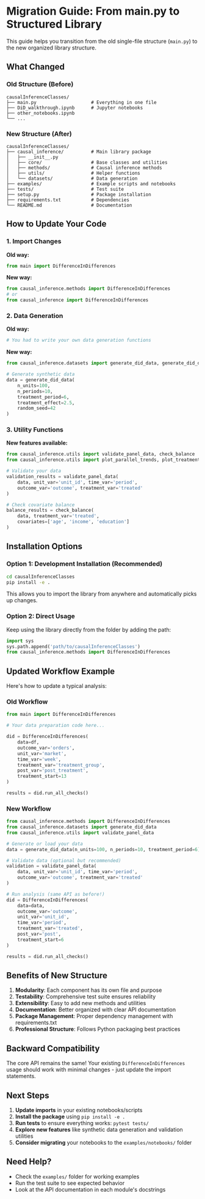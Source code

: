 # Migration Guide: From main.py to Structured Library

This guide helps you transition from the old single-file structure (`main.py`) to the new organized library structure.

## What Changed

### Old Structure (Before)
```
causalInferenceClasses/
├── main.py                    # Everything in one file
├── DiD_walkthrough.ipynb      # Jupyter notebooks
├── other_notebooks.ipynb
└── ...
```

### New Structure (After)
```
causalInferenceClasses/
├── causal_inference/          # Main library package
│   ├── __init__.py
│   ├── core/                  # Base classes and utilities
│   ├── methods/               # Causal inference methods
│   ├── utils/                 # Helper functions
│   └── datasets/              # Data generation
├── examples/                  # Example scripts and notebooks
├── tests/                     # Test suite
├── setup.py                   # Package installation
├── requirements.txt           # Dependencies
└── README.md                  # Documentation
```

## How to Update Your Code

### 1. Import Changes

**Old way:**
```python
from main import DifferenceInDifferences
```

**New way:**
```python
from causal_inference.methods import DifferenceInDifferences
# or
from causal_inference import DifferenceInDifferences
```

### 2. Data Generation

**Old way:**
```python
# You had to write your own data generation functions
```

**New way:**
```python
from causal_inference.datasets import generate_did_data, generate_did_data_with_dates

# Generate synthetic data
data = generate_did_data(
    n_units=100,
    n_periods=10,
    treatment_period=6,
    treatment_effect=2.5,
    random_seed=42
)
```

### 3. Utility Functions

**New features available:**
```python
from causal_inference.utils import validate_panel_data, check_balance
from causal_inference.utils import plot_parallel_trends, plot_treatment_effects

# Validate your data
validation_results = validate_panel_data(
    data, unit_var='unit_id', time_var='period',
    outcome_var='outcome', treatment_var='treated'
)

# Check covariate balance
balance_results = check_balance(
    data, treatment_var='treated', 
    covariates=['age', 'income', 'education']
)
```

## Installation Options

### Option 1: Development Installation (Recommended)
```bash
cd causalInferenceClasses
pip install -e .
```

This allows you to import the library from anywhere and automatically picks up changes.

### Option 2: Direct Usage
Keep using the library directly from the folder by adding the path:
```python
import sys
sys.path.append('path/to/causalInferenceClasses')
from causal_inference.methods import DifferenceInDifferences
```

## Updated Workflow Example

Here's how to update a typical analysis:

### Old Workflow
```python
from main import DifferenceInDifferences

# Your data preparation code here...

did = DifferenceInDifferences(
    data=df,
    outcome_var='orders',
    unit_var='market',
    time_var='week',
    treatment_var='treatment_group',
    post_var='post_treatment',
    treatment_start=13
)

results = did.run_all_checks()
```

### New Workflow
```python
from causal_inference.methods import DifferenceInDifferences
from causal_inference.datasets import generate_did_data
from causal_inference.utils import validate_panel_data

# Generate or load your data
data = generate_did_data(n_units=100, n_periods=10, treatment_period=6)

# Validate data (optional but recommended)
validation = validate_panel_data(
    data, unit_var='unit_id', time_var='period',
    outcome_var='outcome', treatment_var='treated'
)

# Run analysis (same API as before!)
did = DifferenceInDifferences(
    data=data,
    outcome_var='outcome',
    unit_var='unit_id',
    time_var='period',
    treatment_var='treated',
    post_var='post',
    treatment_start=6
)

results = did.run_all_checks()
```

## Benefits of New Structure

1. **Modularity**: Each component has its own file and purpose
2. **Testability**: Comprehensive test suite ensures reliability
3. **Extensibility**: Easy to add new methods and utilities
4. **Documentation**: Better organized with clear API documentation
5. **Package Management**: Proper dependency management with requirements.txt
6. **Professional Structure**: Follows Python packaging best practices

## Backward Compatibility

The core API remains the same! Your existing `DifferenceInDifferences` usage should work with minimal changes - just update the import statements.

## Next Steps

1. **Update imports** in your existing notebooks/scripts
2. **Install the package** using `pip install -e .`
3. **Run tests** to ensure everything works: `pytest tests/`
4. **Explore new features** like synthetic data generation and validation utilities
5. **Consider migrating** your notebooks to the `examples/notebooks/` folder

## Need Help?

- Check the `examples/` folder for working examples
- Run the test suite to see expected behavior
- Look at the API documentation in each module's docstrings
